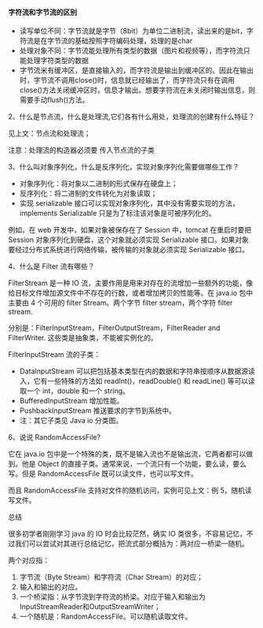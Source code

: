 #### 字符流和字节流的区别

- 读写单位不同：字节流就是字节（8bit）为单位二进制流，读出来的是bit，字符流是在字节流的基础按照字符编码处理，处理的是char
- 处理对象不同：字节流能处理所有类型的数据（图片和视频等），而字符流只能处理字符类型的数据
- 字节流米有缓冲区，是直接输入的，而字符流是输出到缓冲区的。因此在输出时，字节流不调用close()时，信息就已经输出了，而字符流只有在调用close()方法关闭缓冲区时，信息才输出。想要字符流在未关闭时输出信息，则需要手动flush()方法。

2、什么是节点流，什么是处理流,它们各有什么用处，处理流的创建有什么特征？

见上文：节点流和处理流；

注意：处理流的构造器必须要 传入节点流的子类

3、什么叫对象序列化，什么是反序列化，实现对象序列化需要做哪些工作？

- 对象序列化：将对象以二进制的形式保存在硬盘上；
- 反序列化：将二进制的文件转化为对象读取；
- 实现 serializable 接口可以实现对象序列化，其中没有需要实现的方法，implements Serializable 只是为了标注该对象是可被序列化的。

例如，在 web 开发中，如果对象被保存在了 Session 中，tomcat 在重启时要把 Session 对象序列化到硬盘，这个对象就必须实现 Serializable 接口。如果对象要经过分布式系统进行网络传输，被传输的对象就必须实现 Serializable 接口。

4、什么是 Filter 流有哪些？

FilterStream 是一种 IO 流，主要作用是用来对存在的流增加一些额外的功能，像给目标文件增加源文件中不存在的行数，或者增加拷贝的性能等。在 java.io 包中主要由 4 个可用的 filter Stream。两个字节 filter stream，两个字符 filter stream.

分别是：FilterInputStream，FilterOutputStream，FilterReader and FilterWriter. 这些类是抽象类，不能被实例化的。

FilterInputStream 流的子类：

- DataInputStream 可以把包括基本类型在内的数据和字符串按顺序从数据源读入，它有一些特殊的方法如 readInt()，readDouble() 和 readLine() 等可以读取一个 int，double 和一个 string。
- BufferedInputStream 增加性能。
- PushbackInputStream 推送要求的字节到系统中。
- 注：其它子类见 Java io 分类图。

6、说说 RandomAccessFile?

它在 java.io 包中是一个特殊的类，既不是输入流也不是输出流，它两者都可以做到。他是 Object 的直接子类。通常来说，一个流只有一个功能，要么读，要么写。但是 RandomAccessFile 既可以读文件，也可以写文件。

而且 RandomAccessFile 支持对文件的随机访问，实例可见上文：例 5，随机读写文件。

总结

很多初学者刚刚学习 java 的 IO 时会比较茫然，确实 IO 类很多，不容易记忆，不过我们可以尝试对其进行总结记忆，把流式部分概括为：两对应一桥梁一随机。

两个对应指：

1. 字节流（Byte Stream）和字符流（Char Stream）的对应；
2. 输入和输出的对应。
3. 一个桥梁指：从字节流到字符流的桥梁。对应于输入和输出为InputStreamReader和OutputStreamWriter；
4. 一个随机是：RandomAccessFile。可以随机读取文件。